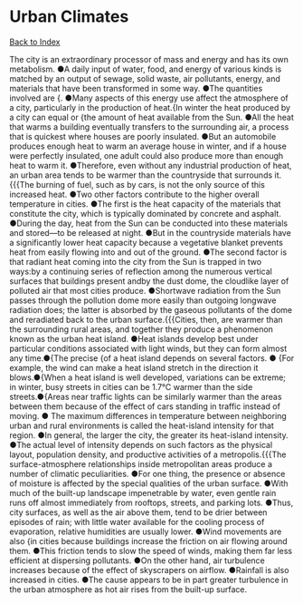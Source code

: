 # Urban Climates
[Back to Index](https://github.com/windows10010/tpoExtractor/blog/master/README.md)

The city is an extraordinary processor of mass and energy and has its own metabolism. ●A daily input of water, food, and energy of various kinds is matched by an output of sewage, solid waste, air pollutants, energy, and materials that have been transformed in some way. ●The quantities involved are {. ●Many aspects of this energy use affect the atmosphere of a city, particularly in the production of heat.{In winter the heat produced by a city can equal or {the amount of heat available from the Sun. ●All the heat that warms a building eventually transfers to the surrounding air, a process that is quickest where houses are poorly insulated. ●But an automobile produces enough heat to warm an average house in winter, and if a house were perfectly insulated, one adult could also produce more than enough heat to warm it. ●Therefore, even without any industrial production of heat, an urban area tends to be warmer than the countryside that surrounds it.{{{The burning of fuel, such as by cars, is not the only source of this increased heat. ●Two other factors contribute to the higher overall temperature in cities. ●The first is the heat capacity of the materials that constitute the city, which is typically dominated by concrete and asphalt. ●During the day, heat from the Sun can be conducted into these materials and stored—to be released at night. ●But in the countryside materials have a significantly lower heat capacity because a vegetative blanket prevents heat from easily flowing into and out of the ground. ●The second factor is that radiant heat coming into the city from the Sun is trapped in two ways:by a continuing series of reflection among the numerous vertical surfaces that buildings present andby the dust dome, the cloudlike layer of polluted air that most cities produce. ●Shortwave radiation from the Sun passes through the pollution dome more easily than outgoing longwave radiation does; the latter is absorbed by the gaseous pollutants of the dome and reradiated back to the urban surface.{{{Cities, then, are warmer than the surrounding rural areas, and together they produce a phenomenon known as the urban heat island. ●Heat islands develop best under particular conditions 
associated with light winds, but they can form almost any time.●{The precise {of a heat island depends on several factors. ●
{For example, the wind can make a heat island stretch in the direction it blows.●{When a heat island is well developed, 
variations can be extreme; in winter, busy streets in cities can be 1.7℃ warmer than the side streets.●{Areas near traffic lights can be similarly warmer than the areas between them because of the effect of cars standing in traffic instead of moving. ●
The maximum differences in temperature between neighboring urban and rural environments is called the heat-island intensity for that region. ●In general, the larger the city, the greater 
its heat-island intensity. ●The actual level of intensity depends on such factors as the physical layout, population density, and productive activities of a metropolis.{{{The surface-atmosphere relationships inside metropolitan areas produce a number of climatic peculiarities. ●For one thing, the presence or absence of moisture is affected by the special qualities of the urban surface. ●With much of the built-up landscape impenetrable by water, even gentle rain runs off almost immediately from rooftops, streets, and parking lots. ●Thus, city surfaces, as well as the air above them, tend to be drier between episodes of rain; with little water available for the cooling process of evaporation, relative humidities are usually lower. ●Wind movements are also {in cities because buildings increase the friction on air flowing around them. ●This friction tends to slow the speed of winds, making them far less efficient at dispersing pollutants. ●On the other hand, air turbulence increases because of the effect of skyscrapers on airflow. ●Rainfall is also increased in cities. ●The cause appears to be in part greater turbulence in the urban atmosphere as hot air rises from the built-up surface.